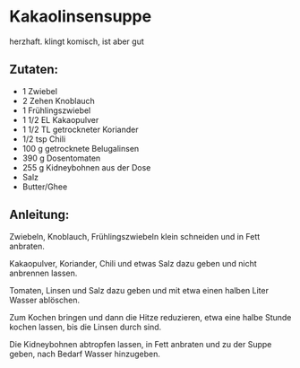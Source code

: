 Kakaolinsensuppe
===
herzhaft. klingt komisch, ist aber gut

Zutaten:
---
- 1  Zwiebel
- 2 Zehen Knoblauch
- 1  Frühlingszwiebel
- 1 1/2 EL Kakaopulver
- 1 1/2 TL getrockneter Koriander
- 1/2 tsp Chili
- 100 g getrocknete Belugalinsen
- 390 g Dosentomaten
- 255 g Kidneybohnen aus der Dose
-   Salz
-   Butter/Ghee

Anleitung:
---
Zwiebeln, Knoblauch, Frühlingszwiebeln klein schneiden und in Fett anbraten.

Kakaopulver, Koriander, Chili und etwas Salz dazu geben und nicht anbrennen lassen.

Tomaten, Linsen und Salz dazu geben und mit etwa einen halben Liter Wasser ablöschen.

Zum Kochen bringen und dann die Hitze reduzieren, etwa eine halbe Stunde kochen lassen, bis die Linsen durch sind.

Die Kidneybohnen abtropfen lassen, in Fett anbraten und zu der Suppe geben, nach Bedarf Wasser hinzugeben.